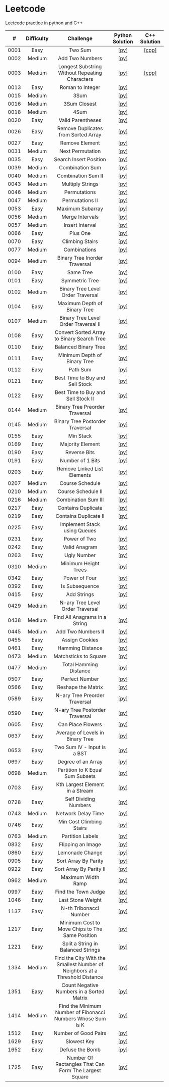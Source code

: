 # Leetcode
Leetcode practice in python and C++

| # | Difficulty | Challenge | Python Solution | C++ Solution |
| :-----:  | :----:     | :----:    | :----:|  :----:    |
| 0001 | Easy | Two Sum |[[py]](https://github.com/kevin851066/Leetcode/blob/main/Python/1.py) |[[cpp]](https://github.com/kevin851066/Leetcode/blob/main/C%2B%2B/1.cpp)|
| 0002 | Medium | Add Two Numbers | [[py]](https://github.com/kevin851066/Leetcode/blob/main/Python/2.py) |
| 0003 | Medium | Longest Substring Without Repeating Characters | [[py]](https://github.com/kevin851066/Leetcode/blob/main/Python/3.py) |[[cpp]](https://github.com/kevin851066/Leetcode/blob/main/C%2B%2B/3.cpp)|
|0013|  Easy |Roman to Integer| [[py]](https://github.com/kevin851066/Leetcode/blob/main/Python/13.py)|
|0015| Medium |3Sum| [[py]](https://github.com/kevin851066/Leetcode/blob/main/Python/15.py)|
|0016| Medium | 3Sum Closest |[[py]](https://github.com/kevin851066/Leetcode/blob/main/Python/16.py)|
|0018| Medium | 4Sum |[[py]](https://github.com/kevin851066/Leetcode/blob/main/Python/18.py)|
|0020 | Easy |Valid Parentheses | [[py]](https://github.com/kevin851066/Leetcode/blob/main/Python/20.py)|
|0026 | Easy |Remove Duplicates from Sorted Array | [[py]](https://github.com/kevin851066/Leetcode/blob/main/Python/26.py)|
|0027 | Easy |Remove Element| [[py]](https://github.com/kevin851066/Leetcode/blob/main/Python/27.py)|
|0031 | Medium |Next Permutation |[[py]](https://github.com/kevin851066/Leetcode/blob/main/Python/31.py)|
|0035 | Easy |Search Insert Position| [[py]](https://github.com/kevin851066/Leetcode/blob/main/Python/35.py)|
|0039 | Medium |Combination Sum |[[py]](https://github.com/kevin851066/Leetcode/blob/main/Python/39.py)|
|0040 | Medium |Combination Sum II |[[py]](https://github.com/kevin851066/Leetcode/blob/main/Python/40.py)|
|0043 | Medium |Multiply Strings| [[py]](https://github.com/kevin851066/Leetcode/blob/main/Python/43.py)|
|0046| Medium | Permutations | [[py]](https://github.com/kevin851066/Leetcode/blob/main/Python/46.py)|
|0047 | Medium |Permutations II |[[py]](https://github.com/kevin851066/Leetcode/blob/main/Python/47.py)|
|0053 | Easy | Maximum Subarray |[[py]](https://github.com/kevin851066/Leetcode/blob/main/Python/53.py)|
|0056 | Medium |Merge Intervals |[[py]](https://github.com/kevin851066/Leetcode/blob/main/Python/56.py)|
|0057 | Medium |Insert Interval |[[py]](https://github.com/kevin851066/Leetcode/blob/main/Python/57.py)|
|0066 | Easy |Plus One| [[py]](https://github.com/kevin851066/Leetcode/blob/main/Python/66.py)|
|0070| Easy | Climbing Stairs |[[py]](https://github.com/kevin851066/Leetcode/blob/main/Python/70.py)|
|0077 | Medium |Combinations |[[py]](https://github.com/kevin851066/Leetcode/blob/main/Python/77.py)|
|0094 | Medium |Binary Tree Inorder Traversal |[[py]](https://github.com/kevin851066/Leetcode/blob/main/Python/94.py)|
|0100 | Easy |Same Tree |[[py]](https://github.com/kevin851066/Leetcode/blob/main/Python/100.py)|
|0101 | Easy |Symmetric Tree |[[py]](https://github.com/kevin851066/Leetcode/blob/main/Python/101.py)|
|0102 | Medium |Binary Tree Level Order Traversal |[[py]](https://github.com/kevin851066/Leetcode/blob/main/Python/102.py)|
|0104 | Easy |Maximum Depth of Binary Tree| [[py]](https://github.com/kevin851066/Leetcode/blob/main/Python/104.py)|
|0107 | Medium |Binary Tree Level Order Traversal II |[[py]](https://github.com/kevin851066/Leetcode/blob/main/Python/107.py)|
|0108 | Easy |Convert Sorted Array to Binary Search Tree |[[py]](https://github.com/kevin851066/Leetcode/blob/main/Python/108.py)|
|0110 | Easy |Balanced Binary Tree |[[py]](https://github.com/kevin851066/Leetcode/blob/main/Python/110.py)|
|0111 | Easy |Minimum Depth of Binary Tree| [[py]](https://github.com/kevin851066/Leetcode/blob/main/Python/111.py)|
|0112 | Easy |Path Sum |[[py]](https://github.com/kevin851066/Leetcode/blob/main/Python/112.py)|
|0121 | Easy |Best Time to Buy and Sell Stock| [[py]](https://github.com/kevin851066/Leetcode/blob/main/Python/121.py)|
|0122 | Easy |Best Time to Buy and Sell Stock II |[[py]](https://github.com/kevin851066/Leetcode/blob/main/Python/122.py)|
|0144 | Medium |Binary Tree Preorder Traversal |[[py]](https://github.com/kevin851066/Leetcode/blob/main/Python/144.py)|
|0145 | Medium |Binary Tree Postorder Traversal| [[py]](https://github.com/kevin851066/Leetcode/blob/main/Python/145.py)|
|0155 | Easy |Min Stack |[[py]](https://github.com/kevin851066/Leetcode/blob/main/Python/155.py)|
|0169 | Easy |Majority Element |[[py]](https://github.com/kevin851066/Leetcode/blob/main/Python/169.py)|
|0190 | Easy |Reverse Bits| [[py]](https://github.com/kevin851066/Leetcode/blob/main/Python/190.py)|
|0191 | Easy |Number of 1 Bits| [[py]](https://github.com/kevin851066/Leetcode/blob/main/Python/191.py)|
|0203 | Easy |Remove Linked List Elements |[[py]](https://github.com/kevin851066/Leetcode/blob/main/Python/203.py)|
|0207 | Medium |Course Schedule  |[[py]](https://github.com/kevin851066/Leetcode/blob/main/Python/207.py)|
|0210 | Medium |Course Schedule II   |[[py]](https://github.com/kevin851066/Leetcode/blob/main/Python/210.py)|
|0216 | Medium |Combination Sum III |[[py]](https://github.com/kevin851066/Leetcode/blob/main/Python/216.py)|
|0217 | Easy |Contains Duplicate |[[py]](https://github.com/kevin851066/Leetcode/blob/main/Python/217.py)|
|0219 | Easy |Contains Duplicate II |[[py]](https://github.com/kevin851066/Leetcode/blob/main/Python/219.py)|
|0225 | Easy| Implement Stack using Queues| [[py]](https://github.com/kevin851066/Leetcode/blob/main/Python/225.py)|
|0231 |Easy|Power of Two| [[py]](https://github.com/kevin851066/Leetcode/blob/main/Python/231.py)|
|0242 |Easy|Valid Anagram| [[py]](https://github.com/kevin851066/Leetcode/blob/main/Python/242.py)|
|0263 |Easy| Ugly Number|[[py]](https://github.com/kevin851066/Leetcode/blob/main/Python/263.py)|
|0310 | Medium |Minimum Height Trees |[[py]](https://github.com/kevin851066/Leetcode/blob/main/Python/310.py)|
|0342 |Easy|Power of Four |[[py]](https://github.com/kevin851066/Leetcode/blob/main/Python/342.py)|
|0392 |Easy|Is Subsequence |[[py]](https://github.com/kevin851066/Leetcode/blob/main/Python/392.py)|
|0415 |Easy|Add Strings |[[py]](https://github.com/kevin851066/Leetcode/blob/main/Python/415.py)|
|0429| Medium | N-ary Tree Level Order Traversal |[[py]](https://github.com/kevin851066/Leetcode/blob/main/Python/429.py)|
|0438 | Medium |Find All Anagrams in a String |[[py]](https://github.com/kevin851066/Leetcode/blob/main/Python/438.py)|
|0445 | Medium |Add Two Numbers II |[[py]](https://github.com/kevin851066/Leetcode/blob/main/Python/445.py)|
|0455 |Easy|Assign Cookies |[[py]](https://github.com/kevin851066/Leetcode/blob/main/Python/455.py)|
|0461 |Easy|Hamming Distance |[[py]](https://github.com/kevin851066/Leetcode/blob/main/Python/461.py)|
|0473 | Medium |Matchsticks to Square |[[py]](https://github.com/kevin851066/Leetcode/blob/main/Python/473.py)|
|0477 | Medium |Total Hamming Distance |[[py]](https://github.com/kevin851066/Leetcode/blob/main/Python/477.py)|
|0507 |Easy|Perfect Number |[[py]](https://github.com/kevin851066/Leetcode/blob/main/Python/507.py)|
|0566 |Easy|Reshape the Matrix |[[py]](https://github.com/kevin851066/Leetcode/blob/main/Python/566.py)|
|0589 |Easy|N-ary Tree Preorder Traversal |[[py]](https://github.com/kevin851066/Leetcode/blob/main/Python/589.py)|
|0590 |Easy|N-ary Tree Postorder Traversal |[[py]](https://github.com/kevin851066/Leetcode/blob/main/Python/590.py)|
|0605 |Easy|Can Place Flowers |[[py]](https://github.com/kevin851066/Leetcode/blob/main/Python/605.py)|
|0637 |Easy|Average of Levels in Binary Tree |[[py]](https://github.com/kevin851066/Leetcode/blob/main/Python/637.py)|
|0653 |Easy|Two Sum IV - Input is a BST |[[py]](https://github.com/kevin851066/Leetcode/blob/main/Python/653.py)|
|0697 |Easy|Degree of an Array |[[py]](https://github.com/kevin851066/Leetcode/blob/main/Python/697.py)|
|0698 | Medium |Partition to K Equal Sum Subsets |[[py]](https://github.com/kevin851066/Leetcode/blob/main/Python/698.py)|
|0703 |Easy|Kth Largest Element in a Stream| [[py]](https://github.com/kevin851066/Leetcode/blob/main/Python/703.py)|
|0728 |Easy|Self Dividing Numbers |[[py]](https://github.com/kevin851066/Leetcode/blob/main/Python/728.py)|
|0743 | Medium |Network Delay Time |[[py]](https://github.com/kevin851066/Leetcode/blob/main/Python/743.py)|
|0746|Easy| Min Cost Climbing Stairs |[[py]](https://github.com/kevin851066/Leetcode/blob/main/Python/746.py)|
|0763 | Medium |Partition Labels |[[py]](https://github.com/kevin851066/Leetcode/blob/main/Python/763.py)|
|0832 |Easy|Flipping an Image |[[py]](https://github.com/kevin851066/Leetcode/blob/main/Python/832.py)|
|0860 |Easy|Lemonade Change |[[py]](https://github.com/kevin851066/Leetcode/blob/main/Python/860.py)|
|0905 |Easy|Sort Array By Parity |[[py]](https://github.com/kevin851066/Leetcode/blob/main/Python/905.py)|
|0922 |Easy|Sort Array By Parity II |[[py]](https://github.com/kevin851066/Leetcode/blob/main/Python/922.py)|
|0962 | Medium |Maximum Width Ramp |[[py]](https://github.com/kevin851066/Leetcode/blob/main/Python/962.py)|
|0997 |Easy|Find the Town Judge |[[py]](https://github.com/kevin851066/Leetcode/blob/main/Python/997.py)|
|1046 |Easy|Last Stone Weight |[[py]](https://github.com/kevin851066/Leetcode/blob/main/Python/1046.py)|
|1137 |Easy|N-th Tribonacci Number |[[py]](https://github.com/kevin851066/Leetcode/blob/main/Python/1137.py)|
|1217 |Easy|Minimum Cost to Move Chips to The Same Position |[[py]](https://github.com/kevin851066/Leetcode/blob/main/Python/1217.py)|
|1221 |Easy|Split a String in Balanced Strings |[[py]](https://github.com/kevin851066/Leetcode/blob/main/Python/1221.py)|
|1334 | Medium |Find the City With the Smallest Number of Neighbors at a Threshold Distance |[[py]](https://github.com/kevin851066/Leetcode/blob/main/Python/1334.py)|
|1351 |Easy|Count Negative Numbers in a Sorted Matrix |[[py]](https://github.com/kevin851066/Leetcode/blob/main/Python/1351.py)|
|1414 | Medium |Find the Minimum Number of Fibonacci Numbers Whose Sum Is K |[[py]](https://github.com/kevin851066/Leetcode/blob/main/Python/1414.py)|
| 1512|Easy|Number of Good Pairs| [[py]](https://github.com/kevin851066/Leetcode/blob/main/Python/1512.py)|
|1629 |Easy|Slowest Key |[[py]](https://github.com/kevin851066/Leetcode/blob/main/Python/1629.py)|
|1652 |Easy|Defuse the Bomb |[[py]](https://github.com/kevin851066/Leetcode/blob/main/Python/1652.py)|
|1725 |Easy|Number Of Rectangles That Can Form The Largest Square |[[py]](https://github.com/kevin851066/Leetcode/blob/main/Python/1725.py)|

